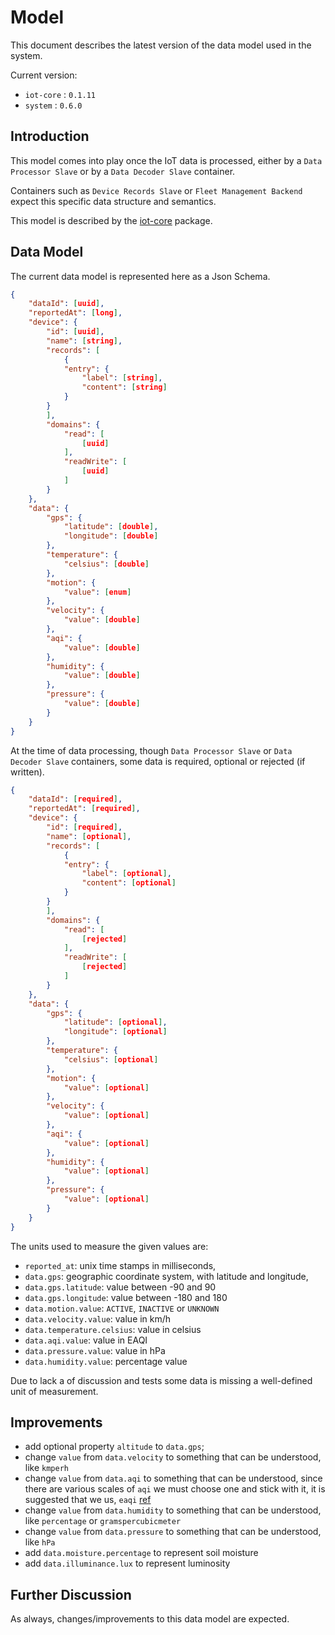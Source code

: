 # Model

This document describes the latest version of the data model used in the system.

Current version:

- `iot-core` : `0.1.11`
- `system` : `0.6.0`

## Introduction

This model comes into play once the IoT data is processed, either by a `Data Processor Slave` or by a `Data Decoder Slave` container.

Containers such as `Device Records Slave` or `Fleet Management Backend` expect this specific data structure and semantics.

This model is described by the [iot-core](https://github.com/ShareSpotPT/iot-core) package.

## Data Model

The current data model is represented here as a Json Schema.

``` json
{
    "dataId": [uuid],
    "reportedAt": [long],
    "device": {
        "id": [uuid],
        "name": [string],
        "records": [
            {
            "entry": {
                "label": [string],
                "content": [string]
            }
        }
        ],
        "domains": {
            "read": [
                [uuid]
            ],
            "readWrite": [
                [uuid]
            ]
        }
    },
    "data": {
        "gps": {
            "latitude": [double],
            "longitude": [double]
        },
        "temperature": {
            "celsius": [double]
        },
        "motion": {
            "value": [enum]
        },
        "velocity": {
            "value": [double]
        },
        "aqi": {
            "value": [double]
        },
        "humidity": {
            "value": [double]
        },
        "pressure": {
            "value": [double]
        }
    }
}
```

At the time of data processing, though `Data Processor Slave` or `Data Decoder Slave` containers, some data is required, optional or rejected (if written).

``` json
{
    "dataId": [required],
    "reportedAt": [required],
    "device": {
        "id": [required],
        "name": [optional],
        "records": [
            {
            "entry": {
                "label": [optional],
                "content": [optional]
            }
        }
        ],
        "domains": {
            "read": [
                [rejected]
            ],
            "readWrite": [
                [rejected]
            ]
        }
    },
    "data": {
        "gps": {
            "latitude": [optional],
            "longitude": [optional]
        },
        "temperature": {
            "celsius": [optional]
        },
        "motion": {
            "value": [optional]
        },
        "velocity": {
            "value": [optional]
        },
        "aqi": {
            "value": [optional]
        },
        "humidity": {
            "value": [optional]
        },
        "pressure": {
            "value": [optional]
        }
    }
}
```

The units used to measure the given values are:

- `reported_at`: unix time stamps in milliseconds,
- `data.gps`: geographic coordinate system, with latitude and longitude,
- `data.gps.latitude`: value between -90 and 90
- `data.gps.longitude`: value between -180 and 180
- `data.motion.value`: `ACTIVE`, `INACTIVE` or `UNKNOWN`
- `data.velocity.value`: value in km/h
- `data.temperature.celsius`: value in celsius
- `data.aqi.value`: value in EAQI
- `data.pressure.value`: value in hPa
- `data.humidity.value`: percentage value

Due to lack a of discussion and tests some data is missing a well-defined unit of measurement.

## Improvements

- add optional property `altitude` to `data.gps`;
- change `value` from `data.velocity` to something that can be understood, like `kmperh`
- change `value` from `data.aqi` to something that can be understood, since there are various scales of `aqi` we must choose one and stick with it, it is suggested that we us, `eaqi` [ref](https://airindex.eea.europa.eu/Map/AQI/Viewer/)
- change `value` from `data.humidity` to something that can be understood, like `percentage` or `gramspercubicmeter`
- change `value` from `data.pressure` to something that can be understood, like `hPa`
- add `data.moisture.percentage` to represent soil moisture
- add `data.illuminance.lux` to represent luminosity

## Further Discussion

As always, changes/improvements to this data model are expected.
